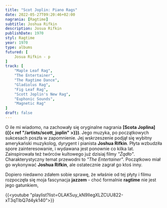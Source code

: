 ```yaml
---
title: "Scot Joplin: Piano Rags"
date: 2022-05-27T09:20:46+02:00
nagrania: [Ragtime]
subtitle: Joshua Rifkin
description: Josua Rifkin
publishDate: 1970
styl: Ragtime
year: 1970
type: albums
futured: [
    Josua Rifkin - p
]
track: [
    "Maple Leaf Rag",
    "The Entertainer",
    "The Ragtime Dance",
    "Gladiolus Rag",
    "Fig Leaf Rag",
    "Scott Joplin's New Rag",
    "Euphonic Sounds",
    "Magnetic Rag"
]
draft: false
---
```

O ile mi wiadomo, na zachowały się oryginalne nagrania __[Scota Joplina]({{< ref "/artists/scott_joplin" >}})__. Jego muzyka, po początkowych
sukcesach poszła w zapomnienie. Jej wskrzeszenie podjął się wybitny amerykański muzykolog, dyrygent i pianista
__Joshua Rifkin__. Płyta wzbudziła spore zainteresowanie, i wydawana jest ponownie co kilka lat.
Zainspirowała też twórców kultowego już dzisiaj filmy _"Żądło"_. Charakterystyczny temat przewodni to
_"The Entertainer"_. Początkowo miał go wykonywać __Joshua Rifkin__, ale ostatecznie zagrał go ktoś inny.

Dopiero niedawno zdałem sobie sprawę, że właśnie od tej płyty i filmu rozpoczęła się moja fascynacja
__jazzem__ - choć formalnie __ragtime__ nie jest jego gatunkiem, 

{{<youtube "playlist?list=OLAK5uy_kN9IIegXLZCUU822-xT3qTlbQ7d4yk140">}}